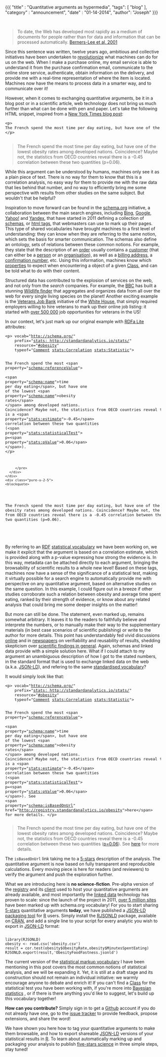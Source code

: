 {{{
	"title" : "Quantitative arguments as hypermedia",
	"tags": [ "blog" ],
	"category" : "announcement",
	"date" : "01-14-2014",
    "author": "Joseph"
}}}


<br>

> To date, the Web has developed most rapidly as a medium of documents for people
> rather than for data and information that can be processed automatically.
> [Berners-Lee et al, 2001](http://www-sop.inria.fr/acacia/cours/essi2006/Scientific%20American_%20Feature%20Article_%20The%20Semantic%20Web_%20May%202001.pdf)

Since this sentence was written, twelve years ago, ambitious and collective
initiatives have been undertaken to [revolutionize](http://www.ted.com/talks/tim_berners_lee_on_the_next_web.html)
what machines can do for us on the web. When I make a purchase online, my email
service is able to understand it from the purchase confirmation email,
communicate to the online store service, authenticate, obtain information on the
delivery, and provide me with a real-time representation of where the item is
located. Machines now have the means to process data in a smarter way, and to
communicate over it!




However, when it comes to exchanging quantitative arguments, be it in a blog post
or in a scientific article, web technology does not bring us much further than
what can be done with pen and paper. Let's take the following HTML snippet,
inspired from a [New York Times blog post](http://economix.blogs.nytimes.com/2009/05/05/obesity-and-the-fastness-of-food/):


  <div class="pure-g-r">
    <div class="pure-u-1-2">
      <div class="l-box">
        <pre id="obesity" style="font-size: 90%;">
<span class="html-tag">&lt;p&gt;</span>
The French spend the most time per day eating, but have one of the lowest obesity rates among developed nations. Coincidence? Maybe not, the statistics from OECD countries reveal there is a -0.45 correlation between these two quantities (p=0.06).
<span class="html-tag">&lt;/p&gt;</span>
        </pre>
      </div>
    </div>
    <div class="pure-u-1-2">
	<blockquote>
<p>
The French spend the most time per day eating, but have one of the lowest
obesity rates among developed nations. Coincidence? Maybe not, the statistics
from OECD countries reveal there is a -0.45 correlation between these
two quantities (p=0.06).
</p>
	</blockquote>
    </div>
  </div>

While this argument can be understood by humans, machines only see it as
a plain piece of text. There is no way for them to know that this is
a correlation analysis, no easy way for them to provide me with the raw data
that lies behind that number, and no way to efficiently bring me some
perspective with results from other studies on the same subject. But wouldn't
that be helpful?


Inspiration to move forward can be found in the [schema.org](http://schema.org)
initiative, a collaboration between the main search
engines, including [Bing](http://bing.com), [Google](http://Google.com), [Yahoo!](http://yahoo.com)
and [Yandex](http://yandex.com), that have started in 2011 defining a collection of [schemas](http://en.wikipedia.org/wiki/RDF_Schema),
or [html tags](http://www.w3schools.com/html/html5_semantic_elements.asp), that
webmasters can use to mark up their pages.
This type of shared vocabularies have brought machines to a first level of
understanding: they can know when they are referring to the same notion, which
sets the basis for smarter communication. The schemas also define an ontology,
 sets of relations between these common notions. For example, they state
that the description of an [order](http://schema.org/Order) usually contains a
[customer](http://schema.org/customer) (that can either be a [person](http://schema.org/Person)
or an [organisation](http://schema.org/Organization)), as well as a [billing address](http://schema.org/billingAddress),
a [confirmation number](http://schema.org/confirmationNumber), etc. Using this
information, machines know which [properties](http://www.w3.org/TR/rdf-schema/#ch_properties)
to expect when encountering a object of a given [Class](http://www.w3.org/TR/rdf-schema/#ch_classes),
and can be told what to do with their content.


Structured data has contributed to the explosion of services on the web, and not
only from the *search* companies. For example, the [BBC](http://www.bbc.co.uk/blogs/internet/posts/Linked-Data-Connecting-together-the-BBCs-Online-Content)
has built a stunning [Wildlife finder](http://www.bbc.co.uk/nature/wildlife)
that aggregates and organizes data from all over the web for every single
living species on the planet! Another exciting example is the [Veterans Job Bank](http://www.whitehouse.gov/blog/2011/11/07/open-innovation-heroes-introducing-veterans-job-bank) initiative of the [White House](http://www.whitehouse.gov/),
that simply required employers willing to hire veterans to mark up their online
job listing: it started with [over 500 000](http://fcw.com/articles/2011/11/09/white-house-gets-help-from-google-linkedin-on-veterans-job-initiatives.aspx?s=fcwdaily_101111)
job opportunities for veterans in the US!

In our context, let's just mark up our original example with [RDFa Lite](http://www.w3.org/TR/rdfa-lite/)
attributes:


  <div class="pure-g-r">
    <div class="pure-u-3-5">
      <div class="l-box" style="padding-top:0px;">
        <pre id="obesity" style="font-size: 90%;">
<span class="html-tag">&lt;p&gt;</span> <span class="rdfa-tag">vocab</span>="<a href="http://schema.org/">http://schema.org/</a>"
	<span class="rdfa-tag">prefix</span>="<a href="http://standardanalytics.io/stats/">stats: http://standardanalytics.io/stats/</a>"
	<span class="rdfa-tag">resource</span>="<a href="#obesity">#obesity</a>"
	<span class="rdfa-tag">typeof</span>="<a href="http://schema.org/Comment">Comment</a> <a href="http://standardanalytics.io/stats/Correlation">stats:Correlation</a> <a href="http://standardanalytics.io/stats/Statistic">stats:Statistic</a>"<span class="html-tag">&gt;</span>

The French spend the most <span class="html-tag">&lt;span</span> <span class="rdfa-tag">property</span>="<a href="http://schema.org/referenceValue">schema:referenceValue</a>"<span class="html-tag">&gt;</span>  
<span class="html-tag">&lt;span</span> <span class="rdfa-tag">property</span>="<a href="http://schema.org/name">schema:name</a>"<span class="html-tag">&gt;</span>time per day eating<span class="html-tag">&lt;/span&gt;</span>,
but have one of the lowest
<span class="html-tag">&lt;span</span> <span class="rdfa-tag">property</span>="<a href="http://schema.org/name">schema:name</a>"<span class="html-tag">&gt;</span>obesity rates<span class="html-tag">&lt;/span&gt;</span> <span class="html-tag">&lt;/span&gt;</span>
among developed nations. Coincidence? Maybe not, the statistics
from OECD countries reveal there is a
<span class="html-tag">&lt;span</span> <span class="rdfa-tag">property</span>="<a href="http://standardanalytics.io/stats/estimate">stats:estimate</a>"<span class="html-tag">&gt;</span>-0.45<span class="html-tag">&lt;/span&gt;</span>
correlation between these two quantities
(<span class="html-tag">&lt;span</span> <span class="rdfa-tag">property</span>="<a href="http://standardanalytics.io/stats/statisticalTest">stats:statisticalTest</a>"<span class="html-tag">&gt;</span>
 p=<span class="html-tag">&lt;span</span> <span class="rdfa-tag">property</span>="<a href="http://standardanalytics.io/stats/pValue">stats:pValue</a>"<span class="html-tag">&gt;</span>0.06<span class="html-tag">&lt;/span&gt;</span>
 <span class="html-tag">&lt;/span&gt;</span>).
<span class="html-tag">&lt;/p&gt;</span>

         </pre>
      </div>
    </div>
    <div class="pure-u-2-5">
	<blockquote>
<p vocab="http://schema.org/"
   prefix="stats: http://standardanalytics.io/stats/"
   resource="#obesity"
   typeof="Comment stats:Correlation stats:Statistic">
The French spend the most time per day eating, but have one of the lowest
obesity rates among developed nations. Coincidence? Maybe not, the statistics
from OECD countries reveal there is a -0.45 correlation between these
two quantities (p=0.06).
</p>
	</blockquote>
    </div>
  </div>


By referring to an [RDF](http://www.w3.org/RDF/)
[statistical vocabulary](http://standardanalytics.io/stats)
we have been working on, we make it explicit that the argument is based on a correlation estimate,
which is provided
along with a p-value expressing how strong the evidence is. In this way,
metadata can be attached directly to each argument, bringing the browsability
of scientific results to a whole new level! Based on
these tags, machines now have a sense of the significance
of a statistical test, making it virtually possible for a search engine to
automatically provide me with perspective on any quantitative argument, based on
alternative studies on the same question. In this example, I could figure out
in a breeze if other studies corroborate such a relation between obesity and
average time spent eating, ranked by their strength of evidence, or know about
any related analysis that could bring me some deeper insights on the matter!


But more can still be done. The statement, even marked up, remains somewhat
arbitrary. It leaves it to the readers to faithfully
believe and interprete the numbers, or to manually make their way to the
supplementary materials (in best case scenarios of scientific publishing)
or write to the author for more
details. This point has understandably fed vivid discussions [online](http://phys.org/news/2013-09-science-crisis.html)
and in [newspapers](http://www.economist.com/news/briefing/21588057-scientists-think-science-self-correcting-alarming-degree-it-not-trouble)
on verifiability and reusability of results, shedding skepticism over
[scientific findings in general](http://www.nytimes.com/2012/04/17/science/rise-in-scientific-journal-retractions-prompts-calls-for-reform.html).
Again, schemas and linked data provide with a simple solution here. What if I
could attach to my argument an unambiguous description of how I got to the
stated numbers, in the standard format that is used to exchange linked data
on the web (a.k.a. [JSON-LD](http://json-ld.org/)), and refering to the same
[standardised vocabulary](http://standardanalytics.io/stats)?


It would simply look like that:



  <div class="pure-g-r">
    <div class="pure-u-3-5">
      <div class="l-box" style="padding-top:0px;">
        <pre id="obesity" style="font-size: 90%;">
<span class="html-tag">&lt;p&gt;</span> <span class="rdfa-tag">vocab</span>="<a href="http://schema.org/">http://schema.org/</a>"
	<span class="rdfa-tag">prefix</span>="<a href="http://standardanalytics.io/stats/">stats: http://standardanalytics.io/stats/</a>"
	<span class="rdfa-tag">resource</span>="<a href="#obesity">#obesity</a>"
	<span class="rdfa-tag">typeof</span>="<a href="http://schema.org/Comment">Comment</a> <a href="http://standardanalytics.io/stats/Correlation">stats:Correlation</a> <a href="http://standardanalytics.io/stats/Statistic">stats:Statistic</a>"<span class="html-tag">&gt;</span>

The French spend the most <span class="html-tag">&lt;span</span> <span class="rdfa-tag">property</span>="<a href="http://schema.org/referenceValue">schema:referenceValue</a>"<span class="html-tag">&gt;</span>  
<span class="html-tag">&lt;span</span> <span class="rdfa-tag">property</span>="<a href="http://schema.org/name">schema:name</a>"<span class="html-tag">&gt;</span>time per day eating<span class="html-tag">&lt;/span&gt;</span>, but have one of the lowest
<span class="html-tag">&lt;span</span> <span class="rdfa-tag">property</span>="<a href="http://schema.org/name">schema:name</a>"<span class="html-tag">&gt;</span>obesity rates<span class="html-tag">&lt;/span&gt;</span> <span class="html-tag">&lt;/span&gt;</span> among developed nations. Coincidence? Maybe not, the statistics
from OECD countries reveal there is a
<span class="html-tag">&lt;span</span> <span class="rdfa-tag">property</span>="<a href="http://standardanalytics.io/stats/estimate">stats:estimate</a>"<span class="html-tag">&gt;</span>-0.45<span class="html-tag">&lt;/span&gt;</span> correlation between these
two quantities
(<span class="html-tag">&lt;span</span> <span class="rdfa-tag">property</span>="<a href="http://standardanalytics.io/stats/statisticalTest">stats:statisticalTest</a>"<span class="html-tag">&gt;</span>
p=<span class="html-tag">&lt;span</span> <span class="rdfa-tag">property</span>="<a href="http://standardanalytics.io/stats/pValue">stats:pValue</a>"<span class="html-tag">&gt;</span>0.06<span class="html-tag">&lt;/span&gt;</span>
<span class="html-tag">&lt;/span&gt;</span>).
See <span class="html-tag">&lt;span</span> <span class="rdfa-tag">property</span>="<a href="http://standardanalytics.io/stats/pValue">schema:isBasedOnUrl</a>" <span class="rdfa-tag">href</span>="<a href="http://registry.standardanalytics.io/obesity">http://registry.standardanalytics.io/obesity</a>"<span class="html-tag">&gt;</span>here<span class="html-tag">&lt;/span&gt;</span> for more details.
<span class="html-tag">&lt;/p&gt;</span>
        </pre>
      </div>
    </div>
    <div class="pure-u-2-5">
	<blockquote>
<p vocab="http://schema.org/"
   prefix="stats: http://standardanalytics.io/stats/"
   resource="#obesity"
   typeof="Comment stats:Correlation">
The French spend the most time per day eating, but have one of the lowest
obesity rates among developed nations. Coincidence? Maybe not, the statistics
from OECD countries reveal there is a -0.45 correlation between these
two quantities (<a property="sh:isBasedOnUrl" href="http://registry.standardanalytics.io/obesity-analysis/0.0.0">p=0.06</a>).
See <a href = "http://registry.standardanalytics.io/obesity">here</a> for more details.
</p>
	</blockquote>
    </div>
  </div>

The ``isBasedOnUrl`` link taking me to a [5-stars](http://5stardata.info/) description of the analysis.
The quantitative argument is now
based on fully transparent and reproducible calculations. Every moving piece is
here for readers (and reviewers) to verify the argument and push the exploration further.



What we are introducing here is **no science-fiction**. Pre-alpha version of
the [registry](http://registry.standardanalytics.io) and its [client](https://github.com/standard-analytics/ldpm)
used to host your quantitative arguments are already available, and most importantly
the [linked data](http://linkeddata.org/) technology has proven to scale: since the launch
of the project in 2011, [over 5 million sites](https://semanticweb.com/schema-org-chat-googles-r-v-guha_b40607)
have been marked up with schema.org vocabulary!  For you to start sharing [5-stars](http://5stardata.info/)
quantitative arguments **today**,
we have published a [JSON-LD packaging tool](http://cran.r-project.org/web/packages/RJSONLD/index.html)
for [R](http://www.r-project.org/) users. Simply install the [RJSONLD](https://github.com/standard-analytics/RJSONLD) package,
available on [CRAN](http://cran.r-project.org/), and add a single line to your
script for every analytic you wish to export in [JSON-LD](http://json-ld.org/)
format:


<pre id="obesity-R"><code class="r">
library(RJSONLD)
obesity <- read.csv('obesity.csv')
result = cor.test(obesity$ObesityRate,obesity$MinutesSpentEating)
<span class="stats">RJSONLD.export</span>(result,'ObesityFoodFastness.jsonld')
</code></pre>



The current version of the [statistical markup vocabulary](http://standardanalytics.io/stats)
I have been mentioning in this post covers the most common notions of statistical analysis,
and we will be expanding it. Yet, it is still at a draft stage and its
construction should not remain an individual initiative: we warmly encourage
anyone to debate and enrich it! If you can't find a
[Class](http://www.w3.org/TR/rdf-schema/#ch_classes)
for the statistical
test you have been working with, if you're more into [Bayesian statistics](http://en.wikipedia.org/wiki/Bayesian_statistics)
, or if there is there anything you'd like to suggest, let's build up this
vocabulary together!

**How can you contribute?** Simply sign in to get a [Github](https://github.com/)
account if you do not already have one, go to the [issue tracker](https://github.com/standard-analytics/schemas/issues)
to provide feedback, propose extensions, and share the word!


We have shown you here how to tag your quantitative arguments to make them
browsable, and how to export shareable [JSON-LD](http://json-ld.org/) versions of your
statistical results in [R](http://www.r-project.org/). To learn about
automatically marking up and packaging your analysis to publish [five-stars science](http://standardanalytics.io)
in three simple steps, stay tuned!
